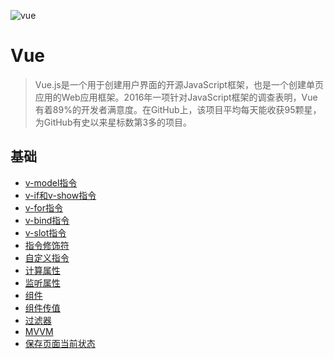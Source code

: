 ![vue](https://pic2.zhimg.com/v2-be3fbaaf1e6937c6a841c6ecff3d022b_r.jpg?source=172ae18b)

# Vue

> Vue.js是一个用于创建用户界面的开源JavaScript框架，也是一个创建单页应用的Web应用框架。2016年一项针对JavaScript框架的调查表明，Vue有着89%的开发者满意度。在GitHub上，该项目平均每天能收获95颗星，为GitHub有史以来星标数第3多的项目。

## 基础
- [v-model指令](./note/v-model.md)
- [v-if和v-show指令](./note/v-if和v-show.md)
- [v-for指令](./note/v-for.md)
- [v-bind指令](./note/v-bind.md)
- [v-slot指令](./note/v-slot.md)
- [指令修饰符](./note/指令修饰符.md)
- [自定义指令](./note/自定义指令.md)
- [计算属性](./note/计算属性.md)
- [监听属性](./note/监听属性.md)
- [组件](./note/组件.md)
- [组件传值](./note/组件传值.md)
- [过滤器](./note/过滤器.md)
- [MVVM](./note/MVVM.md)
- [保存页面当前状态]()
